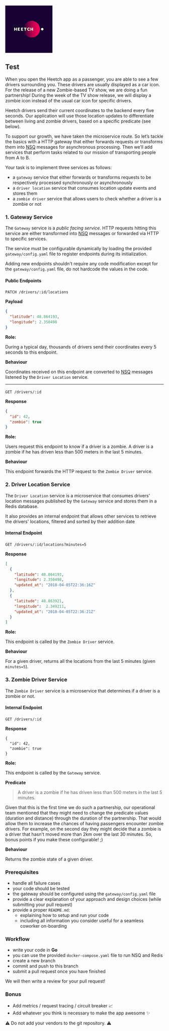 ![Heetch](heetch.png)

## Test


When you open the Heetch app as a passenger, you are able to see a few drivers surrounding you.
These drivers are usually displayed as a car icon. For the release of a new Zombie-based TV show, we are doing a fun partnership! During the week of the TV show release, we will display a zombie icon instead of the usual car icon for specific drivers.

Heetch drivers send their current coordinates to the backend every five seconds. Our application will use those location updates to differentiate between living and zombie drivers, based on a specific predicate (see below).

To support our growth, we have taken the microservice route. So let’s tackle the basics with a HTTP gateway that either forwards requests or transforms them into [NSQ](https://github.com/nsqio/nsq) messages for asynchronous processing. Then we’ll add services that perform tasks related to our mission of transporting people from A to B.

Your task is to implement three services as follows:

- a `gateway` service that either forwards or transforms requests to be respectively processed synchronously or asynchronously
- a `driver location` service that consumes location update events and stores them
- a `zombie driver` service that allows users to check whether a driver is a zombie or not

### 1. Gateway Service

The `Gateway` service is a _public facing service_.
HTTP requests hitting this service are either transformed into [NSQ](https://github.com/nsqio/nsq) messages or forwarded via HTTP to specific services.

The service must be configurable dynamically by loading the provided `gateway/config.yaml` file to register endpoints during its initialization.

Adding new endpoints shouldn't require any code modification except for the `gateway/config.yaml` file, do not hardcode the values in the code.

#### Public Endpoints

`PATCH /drivers/:id/locations`

**Payload**

```json
{
  "latitude": 48.864193,
  "longitude": 2.350498
}
```

**Role:**

During a typical day, thousands of drivers send their coordinates every 5 seconds to this endpoint.

**Behaviour**

Coordinates received on this endpoint are converted to [NSQ](https://github.com/nsqio/nsq) messages listened by the `Driver Location` service.

---

`GET /drivers/:id`

**Response**

```json
{
  "id": 42,
  "zombie": true
}
```

**Role:**

Users request this endpoint to know if a driver is a zombie.
A driver is a zombie if he has driven less than 500 meters in the last 5 minutes.

**Behaviour**

This endpoint forwards the HTTP request to the `Zombie Driver` service.

### 2. Driver Location Service
The `Driver Location` service is a microservice that consumes drivers' location messages published by the `Gateway` service and stores them in a Redis database.

It also provides an internal endpoint that allows other services to retrieve the drivers' locations, filtered and sorted by their addition date

#### Internal Endpoint

`GET /drivers/:id/locations?minutes=5`

**Response**

```json
[
  {
    "latitude": 48.864193,
    "longitude": 2.350498,
    "updated_at": "2018-04-05T22:36:16Z"
  },
  {
    "latitude": 48.863921,
    "longitude":  2.349211,
    "updated_at": "2018-04-05T22:36:21Z"
  }
]
```

**Role:**

This endpoint is called by the `Zombie Driver` service.

**Behaviour**

For a given driver, returns all the locations from the last 5 minutes (given `minutes=5`).


### 3. Zombie Driver Service
The `Zombie Driver` service is a microservice that determines if a driver is a zombie or not.

#### Internal Endpoint

`GET /drivers/:id`

**Response**

```
{
  "id": 42,
  "zombie": true
}
```

**Role:**

This endpoint is called by the `Gateway` service.

**Predicate**

> A driver is a zombie if he has driven less than 500 meters in the last 5 minutes.


Given that this is the first time we do such a partnership, our operational team mentioned that they might need to change the predicate values (duration and distance) through the duration of the partnership. That would allow them to increase the chances of having passengers encounter zombie drivers. For example, on the second day they might decide that a zombie is a driver that hasn't moved more than 2km over the last 30 minutes. So, bonus points if you make these configurable! ;)


**Behaviour**

Returns the zombie state of a given driver.


### Prerequisites
- handle all failure cases
- your code should be tested
- the gateway should be configured using the `gateway/config.yaml` file
- provide a clear explanation of your approach and design choices (while submitting your pull request)
- provide a proper `README.md`:
  - explaining how to setup and run your code
  - including all information you consider useful for a seamless coworker on-boarding

### Workflow
- write your code in **Go**
- you can use the provided `docker-compose.yaml` file to run NSQ and Redis
- create a new branch
- commit and push to this branch
- submit a pull request once you have finished

We will then write a review for your pull request!

### Bonus

- Add metrics / request tracing / circuit breaker 📈
- Add whatever you think is necessary to make the app awesome ✨

⚠️ Do not add your vendors to the git repository. ⚠️
